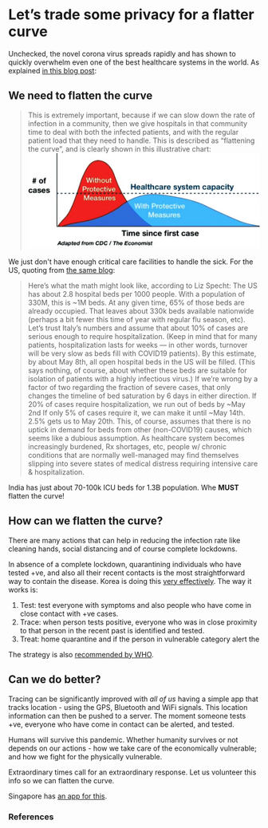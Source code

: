 # Let’s trade some privacy for a flatter curve


Unchecked, the novel corona virus spreads rapidly and has shown to quickly overwhelm even one of the best healthcare systems in the world. As explained [in this blog post](https://www.fast.ai/2020/03/09/coronavirus/):

## We need to flatten the curve

> This is extremely important, because if we can slow down the rate of infection in a community, then we give hospitals in that community time to deal with both the infected patients, and with the regular patient load that they need to handle. This is described as “flattening the curve”, and is clearly shown in this illustrative chart:
> ![](/images/flatten_curve.jpeg)

We just don't have enough critical care facilities to handle the sick. For the US, quoting from [the same blog](https://www.fast.ai/2020/03/09/coronavirus/):

>Here’s what the math might look like, according to Liz Specht:
>The US has about 2.8 hospital beds per 1000 people. With a population of 330M, this is ~1M beds. At any given time, 65% of those beds are already occupied. That leaves about 330k beds available nationwide (perhaps a bit fewer this time of year with regular flu season, etc). Let’s trust Italy’s numbers and assume that about 10% of cases are serious enough to require hospitalization. (Keep in mind that for many patients, hospitalization lasts for weeks — in other words, turnover will be very slow as beds fill with COVID19 patients). By this estimate, by about May 8th, all open hospital beds in the US will be filled. (This says nothing, of course, about whether these beds are suitable for isolation of patients with a highly infectious virus.) If we’re wrong by a factor of two regarding the fraction of severe cases, that only changes the timeline of bed saturation by 6 days in either direction. If 20% of cases require hospitalization, we run out of beds by ~May 2nd If only 5% of cases require it, we can make it until ~May 14th. 2.5% gets us to May 20th. This, of course, assumes that there is no uptick in demand for beds from other (non-COVID19) causes, which seems like a dubious assumption. As healthcare system becomes increasingly burdened, Rx shortages, etc, people w/ chronic conditions that are normally well-managed may find themselves slipping into severe states of medical distress requiring intensive care & hospitalization.

India has just about 70-100k ICU beds for 1.3B population. Whe **MUST** flatten the curve!

## How can we flatten the curve?
There are many actions that can help in reducing the infection rate like cleaning hands, social distancing and of course complete lockdowns.

In absence of a complete lockdown, quarantining individuals who have tested +ve, and also all their recent contacts is the most straightforward way to contain the disease. Korea is doing this [very effectively](https://www.bbc.com/news/world-asia-51970379). The way it works is:

1. Test: test everyone with symptoms and also people who have come in close contact with +ve cases.
2. Trace: when person tests positive, everyone who was in close proximity to that person in the recent past is identified and tested.
3. Treat: home quarantine and if the person in vulnerable category alert the 

The strategy is also [recommended by WHO](https://www.aljazeera.com/news/2020/03/testing-tracing-backbone-coronavirus-response-200318191010542.html).

## Can we do better?

Tracing can be significantly improved with *all of us* having a simple app that tracks location - using the GPS, Bluetooth and WiFi signals. This location information can then be pushed to a server. The moment someone tests +ve, everyone who have come in contact can be alerted, and tested.

Humans will survive this pandemic. Whether humanity survives or not depends on our actions - how we take care of the economically vulnerable; and how we fight for the physically vulnerable.

Extraordinary times call for an extraordinary response. Let us volunteer this info so we can flatten the curve.

Singapore has [an app for this](https://www.gov.sg/article/help-speed-up-contact-tracing-with-tracetogether).

### References








